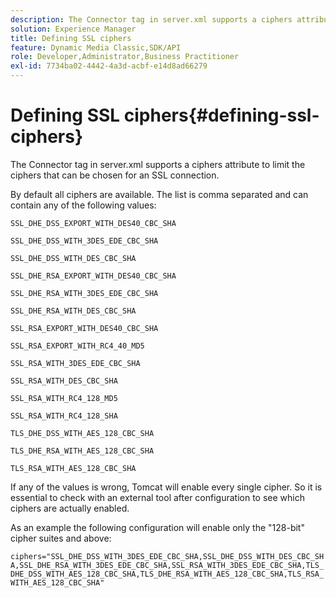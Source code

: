 ```yaml
---
description: The Connector tag in server.xml supports a ciphers attribute to limit the ciphers that can be chosen for an SSL connection.
solution: Experience Manager
title: Defining SSL ciphers
feature: Dynamic Media Classic,SDK/API
role: Developer,Administrator,Business Practitioner
exl-id: 7734ba02-4442-4a3d-acbf-e14d8ad66279
---
```

# Defining SSL ciphers{#defining-ssl-ciphers}

The Connector tag in server.xml supports a ciphers attribute to limit the ciphers that can be chosen for an SSL connection.

By default all ciphers are available. The list is comma separated and can contain any of the following values:

`SSL_DHE_DSS_EXPORT_WITH_DES40_CBC_SHA`

`SSL_DHE_DSS_WITH_3DES_EDE_CBC_SHA`

`SSL_DHE_DSS_WITH_DES_CBC_SHA`

`SSL_DHE_RSA_EXPORT_WITH_DES40_CBC_SHA`

`SSL_DHE_RSA_WITH_3DES_EDE_CBC_SHA`

`SSL_DHE_RSA_WITH_DES_CBC_SHA`

`SSL_RSA_EXPORT_WITH_DES40_CBC_SHA`

`SSL_RSA_EXPORT_WITH_RC4_40_MD5`

`SSL_RSA_WITH_3DES_EDE_CBC_SHA`

`SSL_RSA_WITH_DES_CBC_SHA`

`SSL_RSA_WITH_RC4_128_MD5`

`SSL_RSA_WITH_RC4_128_SHA`

`TLS_DHE_DSS_WITH_AES_128_CBC_SHA`

`TLS_DHE_RSA_WITH_AES_128_CBC_SHA`

`TLS_RSA_WITH_AES_128_CBC_SHA`

If any of the values is wrong, Tomcat will enable every single cipher. So it is essential to check with an external tool after configuration to see which ciphers are actually enabled.

As an example the following configuration will enable only the "128-bit" cipher suites and above:

`ciphers="SSL_DHE_DSS_WITH_3DES_EDE_CBC_SHA,SSL_DHE_DSS_WITH_DES_CBC_SHA,SSL_DHE_RSA_WITH_3DES_EDE_CBC_SHA,SSL_RSA_WITH_3DES_EDE_CBC_SHA,TLS_DHE_DSS_WITH_AES_128_CBC_SHA,TLS_DHE_RSA_WITH_AES_128_CBC_SHA,TLS_RSA_WITH_AES_128_CBC_SHA"`
